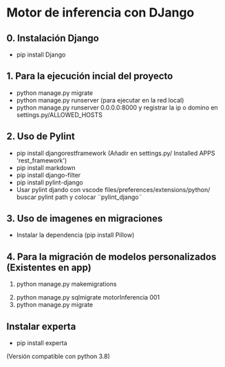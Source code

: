 # Motor de inferencia con DJango

## 0. Instalación Django

- pip install Django

## 1. Para la ejecución incial del proyecto

- python manage.py migrate
- python manage.py runserver
  (para ejecutar en la red local)
- python manage.py runserver 0.0.0.0:8000 y registrar la ip o domino en settings.py/ALLOWED_HOSTS

## 2. Uso de Pylint

- pip install djangorestframework (Añadir en settings.py/ Installed APPS 'rest_framework')
- pip install markdown
- pip install django-filter
- pip install pylint-django
- Usar pylint djando con vscode files/preferences/extensions/python/ buscar pylint path y colocar ¨pylint_django¨

## 3. Uso de imagenes en migraciones

- Instalar la dependencia (pip install Pillow)

## 4. Para la migración de modelos personalizados (Existentes en app)

1. python manage.py makemigrations
<!-- Obteniendo un id de la migración Ejem. 001 -->
2. python manage.py sqlmigrate motorInferencia 001
3. python manage.py migrate

## Instalar experta

- pip install experta

(Versión compatible con python 3.8)
